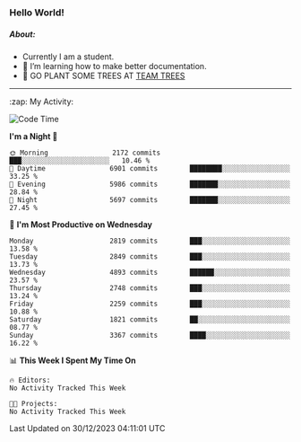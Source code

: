 ### Hello World!

##### About:
- Currently I am a student.
- 🌱 I’m learning how to make better documentation.
- 🌱 GO PLANT SOME TREES AT [TEAM TREES](https://teamtrees.org/)

---
  <summary>:zap: My Activity:</summary>
  
<!--START_SECTION:waka-->
![Code Time](http://img.shields.io/badge/Code%20Time-1%2C267%20hrs%2050%20mins-blue)

**I'm a Night 🦉** 

```text
🌞 Morning                2172 commits        ███░░░░░░░░░░░░░░░░░░░░░░   10.46 % 
🌆 Daytime                6901 commits        ████████░░░░░░░░░░░░░░░░░   33.25 % 
🌃 Evening                5986 commits        ███████░░░░░░░░░░░░░░░░░░   28.84 % 
🌙 Night                  5697 commits        ███████░░░░░░░░░░░░░░░░░░   27.45 % 
```
📅 **I'm Most Productive on Wednesday** 

```text
Monday                   2819 commits        ███░░░░░░░░░░░░░░░░░░░░░░   13.58 % 
Tuesday                  2849 commits        ███░░░░░░░░░░░░░░░░░░░░░░   13.73 % 
Wednesday                4893 commits        ██████░░░░░░░░░░░░░░░░░░░   23.57 % 
Thursday                 2748 commits        ███░░░░░░░░░░░░░░░░░░░░░░   13.24 % 
Friday                   2259 commits        ███░░░░░░░░░░░░░░░░░░░░░░   10.88 % 
Saturday                 1821 commits        ██░░░░░░░░░░░░░░░░░░░░░░░   08.77 % 
Sunday                   3367 commits        ████░░░░░░░░░░░░░░░░░░░░░   16.22 % 
```


📊 **This Week I Spent My Time On** 

```text
🔥 Editors: 
No Activity Tracked This Week

🐱‍💻 Projects: 
No Activity Tracked This Week
```


 Last Updated on 30/12/2023 04:11:01 UTC
<!--END_SECTION:waka-->
